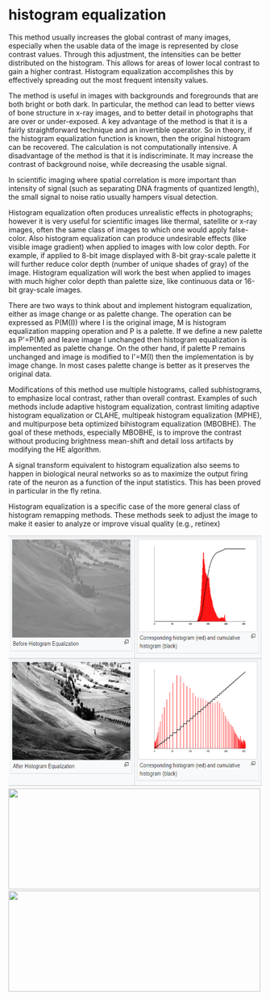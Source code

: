 # histogram equalization

This method usually increases the global contrast of many images, especially when the usable data of the image is represented by close contrast values. Through this adjustment, the intensities can be better distributed on the histogram. This allows for areas of lower local contrast to gain a higher contrast. Histogram equalization accomplishes this by effectively spreading out the most frequent intensity values.

The method is useful in images with backgrounds and foregrounds that are both bright or both dark. In particular, the method can lead to better views of bone structure in x-ray images, and to better detail in photographs that are over or under-exposed. A key advantage of the method is that it is a fairly straightforward technique and an invertible operator. So in theory, if the histogram equalization function is known, then the original histogram can be recovered. The calculation is not computationally intensive. A disadvantage of the method is that it is indiscriminate. It may increase the contrast of background noise, while decreasing the usable signal.

In scientific imaging where spatial correlation is more important than intensity of signal (such as separating DNA fragments of quantized length), the small signal to noise ratio usually hampers visual detection.

Histogram equalization often produces unrealistic effects in photographs; however it is very useful for scientific images like thermal, satellite or x-ray images, often the same class of images to which one would apply false-color. Also histogram equalization can produce undesirable effects (like visible image gradient) when applied to images with low color depth. For example, if applied to 8-bit image displayed with 8-bit gray-scale palette it will further reduce color depth (number of unique shades of gray) of the image. Histogram equalization will work the best when applied to images with much higher color depth than palette size, like continuous data or 16-bit gray-scale images.

There are two ways to think about and implement histogram equalization, either as image change or as palette change. The operation can be expressed as P(M(I)) where I is the original image, M is histogram equalization mapping operation and P is a palette. If we define a new palette as P'=P(M) and leave image I unchanged then histogram equalization is implemented as palette change. On the other hand, if palette P remains unchanged and image is modified to I'=M(I) then the implementation is by image change. In most cases palette change is better as it preserves the original data.

Modifications of this method use multiple histograms, called subhistograms, to emphasize local contrast, rather than overall contrast. Examples of such methods include adaptive histogram equalization, contrast limiting adaptive histogram equalization or CLAHE, multipeak histogram equalization (MPHE), and multipurpose beta optimized bihistogram equalization (MBOBHE). The goal of these methods, especially MBOBHE, is to improve the contrast without producing brightness mean-shift and detail loss artifacts by modifying the HE algorithm.

A signal transform equivalent to histogram equalization also seems to happen in biological neural networks so as to maximize the output firing rate of the neuron as a function of the input statistics. This has been proved in particular in the fly retina.

Histogram equalization is a specific case of the more general class of histogram remapping methods. These methods seek to adjust the image to make it easier to analyze or improve visual quality (e.g., retinex)

<img src="img/histogram.PNG" width="800" height="500">

<img src="https://encrypted-tbn0.gstatic.com/images?q=tbn:ANd9GcQYo8HnyFdjtTG7beeuHqHSSQxGbCJxxmRniA&usqp=CAU" width="500" height="200">

<img src="https://encrypted-tbn0.gstatic.com/images?q=tbn:ANd9GcRe3HJY6yqEj_nhC1kdzwjNn5yd_RCnM0XEJQ&usqp=CAU" width="500" height="200">
